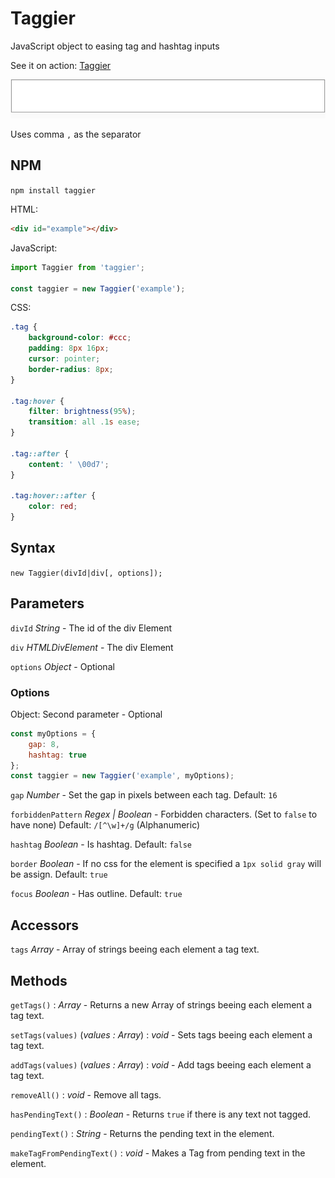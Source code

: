 # Taggier

JavaScript object to easing tag and hashtag inputs

See it on action: [Taggier](https://vikcch.github.io/taggier)

![taggier](./docs/taggier.gif)

Uses comma `,` as the separator

## NPM

`npm install taggier`

HTML:

```html
<div id="example"></div>
```

JavaScript:

```js
import Taggier from 'taggier';

const taggier = new Taggier('example');
```

CSS:

```css
.tag {
    background-color: #ccc;
    padding: 8px 16px;
    cursor: pointer;
    border-radius: 8px;
}

.tag:hover {
    filter: brightness(95%);
    transition: all .1s ease;
}

.tag::after {
    content: ' \00d7';
}

.tag:hover::after {
    color: red;
}
```

## Syntax

`new Taggier(divId|div[, options]);`

## Parameters

`divId` _String_ - The id of the div Element

`div` _HTMLDivElement_ - The div Element

`options` _Object_ - Optional

### Options

Object: Second parameter - Optional

```js
const myOptions = {
    gap: 8,
    hashtag: true
};
const taggier = new Taggier('example', myOptions);
```

`gap` _Number_ - Set the gap in pixels between each tag. Default: `16`

`forbiddenPattern` _Regex | Boolean_ - Forbidden characters. (Set to `false` to have none) Default: `/[^\w]+/g` (Alphanumeric)

`hashtag` _Boolean_ - Is hashtag. Default: `false`

`border` _Boolean_ - If no css for the element is specified a `1px solid gray` will be assign. Default: `true`

`focus` _Boolean_ - Has outline. Default: `true`

## Accessors

`tags` _Array_ - Array of strings beeing each element a tag text.

## Methods

`getTags()` : _Array_ - Returns a new Array of strings beeing each element a tag text.  

`setTags(values)` (_values : Array_) : _void_ - Sets tags beeing each element a tag text.

`addTags(values)` (_values : Array_) : _void_ - Add tags beeing each element a tag text.

`removeAll()` : _void_ - Remove all tags.

`hasPendingText()` : _Boolean_ - Returns `true` if there is any text not tagged.

`pendingText()` : _String_ - Returns the pending text in the element.

`makeTagFromPendingText()` : _void_ - Makes a Tag from pending text in the element.
